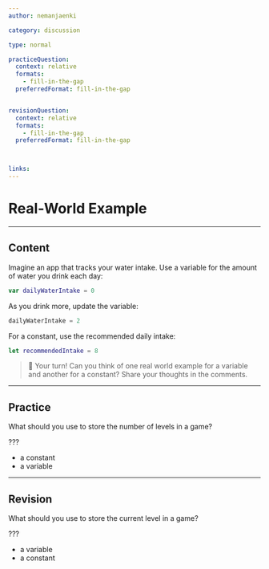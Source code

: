 ```yaml
---
author: nemanjaenki

category: discussion

type: normal

practiceQuestion:
  context: relative
  formats:
    - fill-in-the-gap
  preferredFormat: fill-in-the-gap


revisionQuestion:
  context: relative
  formats:
    - fill-in-the-gap
  preferredFormat: fill-in-the-gap



links:
---
```


# Real-World Example

---
## Content

Imagine an app that tracks your water intake. Use a variable for the amount of water you drink each day:

```swift
var dailyWaterIntake = 0
```

As you drink more, update the variable:

```swift
dailyWaterIntake = 2
```

For a constant, use the recommended daily intake:

```swift
let recommendedIntake = 8
```

> 💬 Your turn! Can you think of one real world example for a variable and another for a constant? Share your thoughts in the comments.
---
## Practice

What should you use to store the number of levels in a game?

???

- a constant
- a variable

---
## Revision

What should you use to store the current level in a game?

???

- a variable
- a constant
